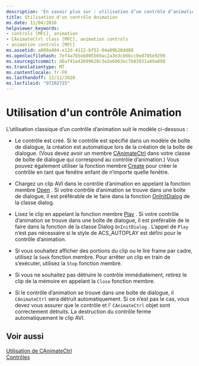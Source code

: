 ```yaml
---
description: 'En savoir plus sur : utilisation d’un contrôle d’animation'
title: Utilisation d'un contrôle Animation
ms.date: 11/04/2016
helpviewer_keywords:
- controls [MFC], animation
- CAnimateCtrl class [MFC], animation controls
- animation controls [MFC]
ms.assetid: a009a464-e12d-4112-bf52-04a09b28dd88
ms.openlocfilehash: 7ef4a7b5eb005569ac2a3e3cb66cc0ed785e9299
ms.sourcegitcommit: d6af41e42699628c3e2e6063ec7b03931a49a098
ms.translationtype: MT
ms.contentlocale: fr-FR
ms.lasthandoff: 12/11/2020
ms.locfileid: "97202715"
---
```

# <a name="using-an-animation-control"></a>Utilisation d'un contrôle Animation

L’utilisation classique d’un contrôle d’animation suit le modèle ci-dessous :

- Le contrôle est créé. Si le contrôle est spécifié dans un modèle de boîte de dialogue, la création est automatique lors de la création de la boîte de dialogue. (Vous devez avoir un membre [CAnimateCtrl](../mfc/reference/canimatectrl-class.md) dans votre classe de boîte de dialogue qui correspond au contrôle d’animation.) Vous pouvez également utiliser la fonction membre [Create](../mfc/reference/canimatectrl-class.md#create) pour créer le contrôle en tant que fenêtre enfant de n’importe quelle fenêtre.

- Chargez un clip AVI dans le contrôle d’animation en appelant la fonction membre [Open](../mfc/reference/canimatectrl-class.md#open) . Si votre contrôle d’animation se trouve dans une boîte de dialogue, il est préférable de le faire dans la fonction [OnInitDialog](../mfc/reference/cdialog-class.md#oninitdialog) de la classe dialog.

- Lisez le clip en appelant la fonction membre [Play](../mfc/reference/canimatectrl-class.md#play) . Si votre contrôle d’animation se trouve dans une boîte de dialogue, il est préférable de le faire dans la fonction de la classe Dialog `OnInitDialog` . L’appel de `Play` n’est pas nécessaire si le style de ACS_AUTOPLAY est défini pour le contrôle d’animation.

- Si vous souhaitez afficher des portions du clip ou le lire frame par cadre, utilisez la `Seek` fonction membre. Pour arrêter un clip en train de s’exécuter, utilisez la `Stop` fonction membre.

- Si vous ne souhaitez pas détruire le contrôle immédiatement, retirez le clip de la mémoire en appelant la `Close` fonction membre.

- Si le contrôle d’animation se trouve dans une boîte de dialogue, il `CAnimateCtrl` sera détruit automatiquement. Si ce n’est pas le cas, vous devez vous assurer que le contrôle et l' `CAnimateCtrl` objet sont correctement détruits. La destruction du contrôle ferme automatiquement le clip AVI.

## <a name="see-also"></a>Voir aussi

[Utilisation de CAnimateCtrl](../mfc/using-canimatectrl.md)<br/>
[Contrôles](../mfc/controls-mfc.md)
